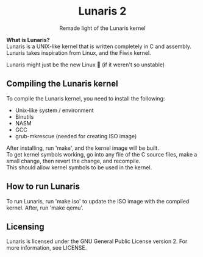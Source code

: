 <h1 align=center>Lunaris 2</h1>
<p align=center>Remade light of the Lunaris kernel</p>

**What is Lunaris?**\
Lunaris is a UNIX-like kernel that is written completely in C and assembly.\
Lunaris takes inspiration from Linux, and the Fiwix kernel.

Lunaris might just be the new Linux 👀 (if it weren't so unstable)

## Compiling the Lunaris kernel
To compile the Lunaris kernel, you need to install the following:
- Unix-like system / environment
- Binutils
- NASM
- GCC
- grub-mkrescue (needed for creating ISO image)

After installing, run 'make', and the kernel image will be built.\
To get kernel symbols working, go into any file of the C source files, make a small change, then revert the change, and recompile. \
This should allow kernel symbols to be used in the kernel.

## How to run Lunaris
To run Lunaris, run 'make iso' to update the ISO image with the compiled kernel. After, run 'make qemu'.

## Licensing
Lunaris is licensed under the GNU General Public License version 2. For more information, see LICENSE.
